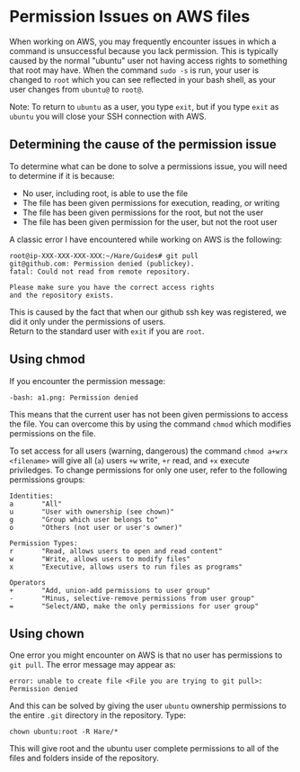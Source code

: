 # Permission Issues on AWS files 
  
When working on AWS, you may frequently encounter issues in which a command is unsuccessful because you lack permission. This is typically caused by the normal "ubuntu" user not having access rights to something that root may have. When the command `sudo -s` is run, your user is changed to `root` which you can see reflected in your bash shell, as your user changes from `ubuntu@` to `root@`.   
  
Note: To return to `ubuntu` as a user, you type `exit`, but if you type `exit` as `ubuntu` you will close your SSH connection with AWS. 
    
## Determining the cause of the permission issue 
  
To determine what can be done to solve a permissions issue, you will need to determine if it is because:  
* No user, including root, is able to use the file
* The file has been given permissions for execution, reading, or writing 
* The file has been given permissions for the root, but not the user
* The file has been given permission for the user, but not the root user 
   
A classic error I have encountered while working on AWS is the following:    
```
root@ip-XXX-XXX-XXX-XXX:~/Hare/Guides# git pull
git@github.com: Permission denied (publickey).
fatal: Could not read from remote repository.

Please make sure you have the correct access rights
and the repository exists.
```
  
This is caused by the fact that when our github ssh key was registered, we did it only under the permissions of users.  
Return to the standard user with `exit` if you are `root`.   
   
## Using chmod 
  
If you encounter the permission message:   
```
-bash: a1.png: Permission denied 
```
This means that the current user has not been given permissions to access the file. You can overcome this by using the command `chmod` which modifies permissions on the file.   
   
To set access for all users (warning, dangerous) the command `chmod a+wrx <filename>` will give all (`a`) users `+w` write, `+r` read, and `+x` execute priviledges. To change permissions for only one user, refer to the following permissions groups:   
```
Identities:
a		"All"
u		"User with ownership (see chown)" 
g		"Group which user belongs to" 
o		"Others (not user or user's owner)"

Permission Types:
r		"Read, allows users to open and read content"
w		"Write, allows users to modify files" 
x		"Executive, allows users to run files as programs"

Operators 
+		"Add, union-add permissions to user group" 
-		"Minus, selective-remove permissions from user group" 
=		"Select/AND, make the only permissions for user group"
```
  
## Using chown
   
One error you might encounter on AWS is that no user has permissions to `git pull`. The error message may appear as: 
```
error: unable to create file <File you are trying to git pull>: Permission denied
```
   
And this can be solved by giving the user `ubuntu` ownership permissions to the entire `.git` directory in the repository. Type:   
```
chown ubuntu:root -R Hare/*
```
   
This will give root and the ubuntu user complete permissions to all of the files and folders inside of the repository. 

